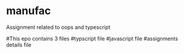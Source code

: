 # manufac
Assignment related to oops and typescript

#This epo contains 3 files 
#typscript file
#javascript file 
#assignments details file
